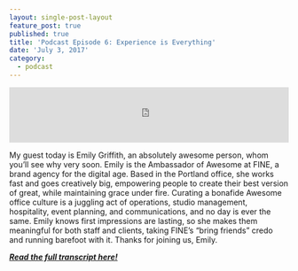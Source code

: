 ```yaml
---
layout: single-post-layout
feature_post: true
published: true
title: 'Podcast Episode 6: Experience is Everything'
date: 'July 3, 2017'
category:
  - podcast
---
```

<iframe src="https://www.podbean.com/media/player/tv6ni-6c8fa7?from=yiiadmin&skin=1&btn-skin=104&share=1&fonts=Helvetica&auto=0&download=0&rtl=0" height="100" width="100%" frameborder="0" scrolling="no" data-name="pb-iframe-player"></iframe>

My guest today is Emily Griffith, an absolutely awesome person, whom you’ll see why very soon. Emily is the Ambassador of Awesome at FINE, a brand agency for the digital age. Based in the Portland office, she works fast and goes creatively big, empowering people to create their best version of great, while maintaining grace under fire. Curating a bonafide Awesome office culture is a juggling act of operations, studio management, hospitality, event planning, and communications, and no day is ever the same. Emily knows first impressions are lasting, so she makes them meaningful for both staff and clients, taking FINE’s “bring friends” credo and running barefoot with it. Thanks for joining us, Emily.

[_**Read the full transcript here!**_](http://www.uprightandbetter.com/episode-6/)
